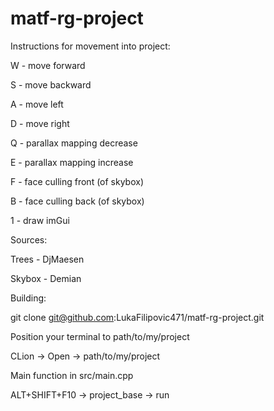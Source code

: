 # matf-rg-project
Instructions for movement into project:

W - move forward

S - move backward

A - move left

D - move right

Q - parallax mapping decrease

E - parallax mapping increase

F - face culling front (of skybox)

B - face culling back (of skybox)

1 - draw imGui

Sources:

Trees - DjMaesen

Skybox - Demian

Building:

git clone git@github.com:LukaFilipovic471/matf-rg-project.git

Position your terminal to path/to/my/project

CLion -> Open -> path/to/my/project

Main function in src/main.cpp

ALT+SHIFT+F10 -> project_base -> run
